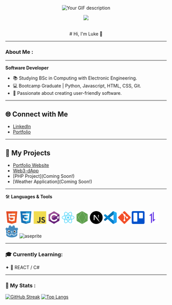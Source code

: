 <p align="center">
  <img src="https://64.media.tumblr.com/cd0a47a3946cd5e24dacba4e6d37f132/8c235c1c0f5748b1-09/s540x300/bc5c60e48e39d38c4af4ef7e49823ab87a54344d.gif" alt="Your GIF description" />
</p>

<div id="socials" align="center">
<a href="https://www.linkedin.com/in/luke-vizor/">
<img src="https://img.shields.io/badge/LinkedIn-140f1c?logo=linkedin&logoColor=white&style=for-the-badge"/>
</a>
</div>

<div id="counter" align="center">
<img src="https://komarev.com/ghpvc/?username=LukeJRV&style=flat-square&color=140f1c" alt=""/>
</div>
  
<p align="center">
# Hi, I'm Luke 👋  
</p>

--- 

### About Me :

---

**Software Developer**  
- 📚 Studying BSc in Computing with Electronic Engineering.  
- 💻 Bootcamp Graduate | Python, Javascript, HTML, CSS, Git.  
- 🌟 Passionate about creating user-friendly software.

---

## 🌐 Connect with Me  
- [LinkedIn](https://linkedin.com/in/luke-j-r-vizor-06b674138/)  
- [Portfolio](https://lukejrv.github.io/)

---

## 📂 My Projects  
- [Portfolio Website]([https://github.com/LukeVizor/PortfolioWebsite](https://lukejrv.github.io/)) 
- [Web3-dApp]([https://github.com/LukeJRV/web3-dapp])
- [PHP Project](Coming Soon!)
- [Weather Application](Coming Soon!)

---

🛠️ **Languages & Tools**

<br>
<div>
<img src="https://github.com/devicons/devicon/blob/master/icons/html5/html5-original.svg" alt="html" height="40" width="40"/>
<img src="https://github.com/devicons/devicon/blob/master/icons/css3/css3-original.svg" alt="css" height="40" width="40"/>
<img src="https://github.com/devicons/devicon/blob/master/icons/javascript/javascript-original.svg" alt="javascript" height="40" width="40"/>
<img src="https://github.com/devicons/devicon/blob/master/icons/csharp/csharp-original.svg" alt="csharp" height="40" width="40"/>
<img src="https://github.com/devicons/devicon/blob/master/icons/react/react-original.svg" alt="react" height="40" width="40"/>
<img src="https://github.com/devicons/devicon/blob/master/icons/nodejs/nodejs-plain.svg" alt="nodejs" height="40" width="40"/>
<img src="https://github.com/devicons/devicon/blob/master/icons/nextjs/nextjs-original.svg" alt="nextjs" height="40" width="40"/>
<img src="https://github.com/devicons/devicon/blob/master/icons/vscode/vscode-original.svg" alt="vscode" height="40" width="40"/>
<img src="https://github.com/devicons/devicon/blob/master/icons/git/git-original.svg" alt="git" height="40" width="40"/>
<img src="https://github.com/devicons/devicon/blob/master/icons/trello/trello-plain.svg" alt="trello" height="40" width="40"/>
<img src="https://github.com/devicons/devicon/blob/master/icons/axios/axios-plain.svg" alt="axios" height="40" width="40"/>
<img src="https://github.com/devicons/devicon/blob/master/icons/godot/godot-original.svg" alt="godot" height="40" width="40"/>
<img src="https://github.com/aseprite/aseprite/blob/main/data/icons/ase48.png" alt="aseprite" height="40" width="40"/>
</div>

---

### 🎓 Currently Learning:
✦ 📘 REACT / C#

---

### 👾 My Stats :

[![GitHub Streak](https://github-readme-streak-stats.herokuapp.com?user=LukeJRV&theme=buefy-dark)](https://git.io/streak-stats)
[![Top Langs](https://github-readme-stats.vercel.app/api/top-langs/?username=LukeJRV&layout=compact&theme=tokyonight)](https://github.com/anuraghazra/github-readme-stats)
